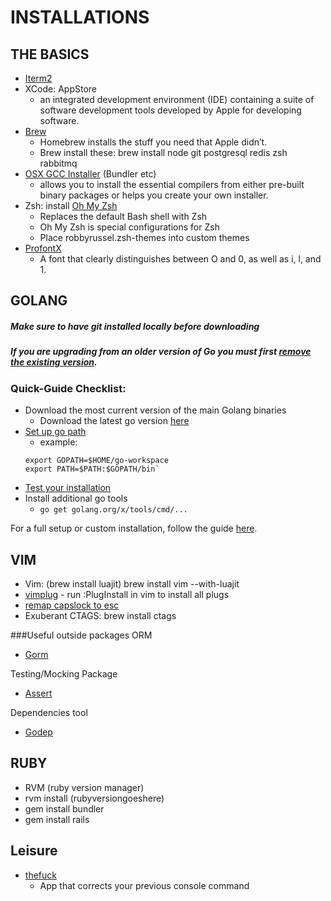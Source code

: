 INSTALLATIONS
============

## THE BASICS

* [Iterm2](https://www.iterm2.com/)
* XCode: AppStore
    * an integrated development environment (IDE) containing a suite of software development tools developed by Apple for developing software.
* [Brew](http://brew.sh/)
    * Homebrew installs the stuff you need that Apple didn’t.
    * Brew install these: brew install node git postgresql redis zsh rabbitmq
* [OSX GCC Installer](https://github.com/kennethreitz/osx-gcc-installer) (Bundler etc)
    * allows you to install the essential compilers from either pre-built binary packages or helps you create your own installer.
* Zsh: install [Oh My Zsh](https://github.com/robbyrussell/oh-my-zsh)
    * Replaces the default Bash shell with Zsh
    * Oh My Zsh is special configurations for Zsh
    * Place robbyrussel.zsh-themes into custom themes
* [ProfontX](http://faisal.com/software/profontx/)
    * A font that clearly distinguishes between O and 0, as well as i, l, and 1.


## GOLANG
##### Make sure to have git installed locally before downloading
##### If you are upgrading from an older version of Go you must first [remove the existing version](https://golang.org/doc/install#uninstall).

### Quick-Guide Checklist: 

* Download the most current version of the main Golang binaries
    * Download the latest go version [here](https://golang.org/dl/)
* [Set up go path](https://golang.org/doc/code.html#GOPATH)
    * example: 
    ```
    export GOPATH=$HOME/go-workspace
    export PATH=$PATH:$GOPATH/bin`
    ```
* [Test your installation](https://golang.org/doc/install/source#testing)
* Install additional go tools
    * `go get golang.org/x/tools/cmd/...`

For a full setup or custom installation, follow the guide [here](https://golang.org/doc/install).

## VIM
* Vim: (brew install luajit) brew install vim --with-luajit
* [vimplug](https://github.com/junegunn/vim-plug) - run :PlugInstall in vim to install all plugs
* [remap capslock to esc](http://stackoverflow.com/questions/127591/using-caps-lock-as-esc-in-mac-os-x)
* Exuberant CTAGS: brew install ctags

###Useful outside packages
ORM
* [Gorm](https://github.com/jinzhu/gorm)

Testing/Mocking Package
* [Assert](https://github.com/stretchr/testify)

Dependencies tool
* [Godep](https://github.com/tools/godep)

## RUBY 
* RVM (ruby version manager)
* rvm install (rubyversiongoeshere)
* gem install bundler
* gem install rails

## Leisure
* [thefuck](https://github.com/nvbn/thefuck)
    * App that corrects your previous console command

